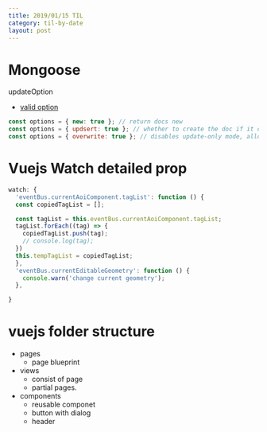 ```yaml
---
title: 2019/01/15 TIL
category: til-by-date
layout: post
---
```


# Mongoose

updateOption

- [valid option](https://mongoosejs.com/docs/api.html#query_Query-setOptions)

```js
const options = { new: true }; // return docs new
const options = { updsert: true }; // whether to create the doc if it doesn't match (false)
const options = { overwrite: true }; // disables update-only mode, allowing you to overwrite the doc (false)
```

# Vuejs Watch detailed prop

```js
watch: {
  'eventBus.currentAoiComponent.tagList': function () {
  const copiedTagList = [];

  const tagList = this.eventBus.currentAoiComponent.tagList;
  tagList.forEach((tag) => {
    copiedTagList.push(tag);
    // console.log(tag);
  })
  this.tempTagList = copiedTagList;
  },
  'eventBus.currentEditableGeometry': function () {
    console.warn('change current geometry');
  },

}
```

# vuejs folder structure

- pages
  - page blueprint
- views
  - consist of page
  - partial pages.
- components
  - reusable componet
  - button with dialog
  - header
